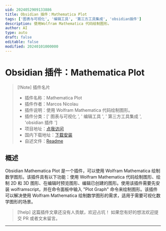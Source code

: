 ```yaml
---
uid: 2024052909133886
title: Obsidian 插件：Mathematica Plot
tags: ['图表与可视化', '编辑工具', '第三方工具集成', 'obsidian插件']
description: 使用Wolfram Mathematica 代码绘制图形。
author: AI
type: auto
draft: false
editable: false
modified: 20240101000000
---
```


# Obsidian 插件：Mathematica Plot

> [!Note] 插件名片
> - 插件名称：Mathematica Plot
> - 插件作者：Marcos Nicolau
> - 插件说明：使用 Wolfram Mathematica 代码绘制图形。
> - 插件分类：[' 图表与可视化 ', ' 编辑工具 ', ' 第三方工具集成 ', 'obsidian 插件 ']
> - 项目地址：[点我访问](https://github.com/MarcosNicolau/obsidian-mathematica-plot)
> - 国内下载地址：[下载安装](https://pkmer.cn/products/plugin/pluginMarket/?mathematica-plot)
> - 自述文件：[Readme](https://ghproxy.net/https://raw.githubusercontent.com/MarcosNicolau/obsidian-mathematica-plot/main/README.md)

## 概述

Obsidian Mathematica Plot 是一个插件，可以使用 Wolfram Mathematica 绘制数学图形。该插件具有以下功能：使用 Wolfram Mathematica 代码绘制图形、绘制 2D 和 3D 图形、在编辑时预览图形、编辑已创建的图形。使用该插件需要先安装 wolframscript，并在命令面板中输入 "Plot Graph" 命令来绘制图形。该插件可以解决使用 Wolfram Mathematica 绘制数学图形的需求，适用于需要可视化数学图形的场景。

> [!help]
> 这篇插件文章还没有人贡献，欢迎占坑！
> 如果您有好的想法欢迎提交 PR 或者文末留言。

---



